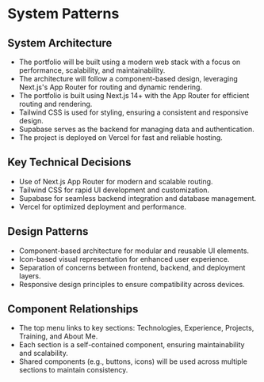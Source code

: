 # System Patterns

## System Architecture

- The portfolio will be built using a modern web stack with a focus on performance, scalability, and maintainability.
- The architecture will follow a component-based design, leveraging Next.js's App Router for routing and dynamic rendering.
- The portfolio is built using Next.js 14+ with the App Router for efficient routing and rendering.
- Tailwind CSS is used for styling, ensuring a consistent and responsive design.
- Supabase serves as the backend for managing data and authentication.
- The project is deployed on Vercel for fast and reliable hosting.

## Key Technical Decisions

- Use of Next.js App Router for modern and scalable routing.
- Tailwind CSS for rapid UI development and customization.
- Supabase for seamless backend integration and database management.
- Vercel for optimized deployment and performance.

## Design Patterns

- Component-based architecture for modular and reusable UI elements.
- Icon-based visual representation for enhanced user experience.
- Separation of concerns between frontend, backend, and deployment layers.
- Responsive design principles to ensure compatibility across devices.

## Component Relationships

- The top menu links to key sections: Technologies, Experience, Projects, Training, and About Me.
- Each section is a self-contained component, ensuring maintainability and scalability.
- Shared components (e.g., buttons, icons) will be used across multiple sections to maintain consistency.
